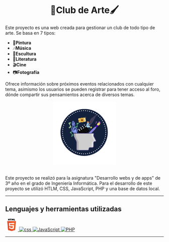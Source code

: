 <h1 align="center">🎨Club de Arte🖌</h1>

<p>Este proyecto es una web creada para gestionar un club de todo tipo de arte. Se basa en 7 tipos:</p>
<ul>
  <li>🎨<b>Pintura</b></li>
  <li>🎶<b>Música</b></li>
  <li>🗿<b>Escultura</b></li>
  <li>📖<b>Literatura</b></li>
  <li>🎬<b>Cine</b></li>
  <li>📷<b>Fotografía</b></li>
</ul>
<p>Ofrece información sobre próximos eventos relacionados con cualquier tema, asimismo los usuarios se pueden registrar para tener acceso al foro, 
dónde compartir sus pensamientos acerca de diversos temas.</p>

<div align="center">
  <img src="https://github.com/Liixxn/Club-de-Arte/blob/main/ClubArte2/imgs/clubArte_logo.png" width="200" height="200">
</div>


<br>
<p>Este proyecto se realizó para la asignatura "Desarrollo webs y de apps" de 3º año en el grado de Ingeniería Informática. Para el desarrollo de este proyecto 
se utilizó HTLM, CSS, JavaScript, PHP y una base de datos local.</p>

<hr>

<h2>Lenguajes y herramientas utilizadas</h2>
<p align="left">
    <a href="https://www.w3.org/html/" target="_blank" rel="noreferrer"> 
      <img src="https://raw.githubusercontent.com/devicons/devicon/master/icons/html5/html5-original-wordmark.svg" alt="html5" width="40" height="40"/> </a> 
    <a href="https://developer.mozilla.org/es/docs/Web/CSS" target="_blank" rel="noreferrer"> 
      <img src="https://upload.wikimedia.org/wikipedia/commons/thumb/d/d5/CSS3_logo_and_wordmark.svg/800px-CSS3_logo_and_wordmark.svg.png" alt="css" width="40" height="40"/> </a>
    <a href="https://developer.mozilla.org/es/docs/Web/JavaScript" target="_blank" rel="noreferrer"> 
      <img src="https://upload.wikimedia.org/wikipedia/commons/6/6a/JavaScript-logo.png" alt="JavaScript" width="40" height="40"/> </a>
    <a href="https://www.php.net" target="_blank" rel="noreferrer"> 
      <img src="https://upload.wikimedia.org/wikipedia/commons/2/27/PHP-logo.svg" alt="PHP" width="40" height="40"/> </a>
</p>

<hr>


